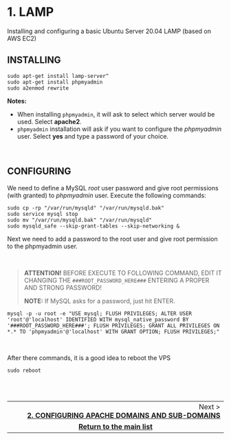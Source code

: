 # 1. LAMP
Installing and configuring a basic Ubuntu Server 20.04 LAMP (based on AWS EC2)

## INSTALLING

    sudo apt-get install lamp-server^
    sudo apt-get install phpmyadmin
    sudo a2enmod rewrite

**Notes:**

 - When installing `phpmyadmin`, it will ask to select which server would be used. Select **apache2**.
 - `phpmyadmin` installation will ask if you want to configure the *phpmyadmin* user. Select **yes** and type a password of your choice.

<br>

## CONFIGURING
We need to define a MySQL *root* user password and give root permissions (with granted) to *phpmyadmin* user.
Execute the following commands:

    sudo cp -rp "/var/run/mysqld" "/var/run/mysqld.bak"
    sudo service mysql stop
    sudo mv "/var/run/mysqld.bak" "/var/run/mysqld"
    sudo mysqld_safe --skip-grant-tables --skip-networking &

Next we need to add a password to the root user and give root permission to the phpmyadmin user.

<br>

> **ATTENTION!**
> BEFORE EXECUTE TO FOLLOWING COMMAND, EDIT IT CHANGING THE `###ROOT_PASSWORD_HERE###` ENTERING A PROPER AND STRONG PASSWORD!
> 
> **NOTE:** If MySQL asks for a password, just hit ENTER.

    mysql -p -u root -e "USE mysql; FLUSH PRIVILEGES; ALTER USER 'root'@'localhost' IDENTIFIED WITH mysql_native_password BY '###ROOT_PASSWORD_HERE###'; FLUSH PRIVILEGES; GRANT ALL PRIVILEGES ON *.* TO 'phpmyadmin'@'localhost' WITH GRANT OPTION; FLUSH PRIVILEGES;"

<br>

After there commands, it is a good idea to reboot the VPS

    sudo reboot


<br><br>

<table>
    <tbody>
    <tr>
        <td align="right" width="100%">
            Next ><br>
            <a href="https://github.com/andregalastri/tutorials/blob/main/Ubuntu%20Server/2.%20CONFIGURING%20APACHE%20DOMAINS%20AND%20SUB-DOMAINS.md"><b>2. CONFIGURING APACHE DOMAINS AND SUB-DOMAINS</b></a>
        </td>
    </tr>
    <tr>
        <td align="center" width="100%">
            <a href="">
                <b>Return to the main list</b>
                <img width="9000" height="0">
            </a>
        </td>
    </tr>
    <tbody>
</table>
